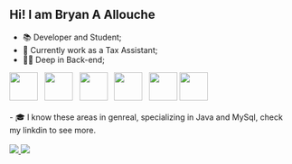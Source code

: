 ## Hi! I am Bryan A Allouche 
- 📚 Developer and Student;
- 💼 Currently work as a Tax Assistant;
- 👨‍💻 Deep in Back-end;
<div> 
<img height="50cm" src="https://cdn.jsdelivr.net/gh/devicons/devicon/icons/html5/html5-plain-wordmark.svg" /> &nbsp
<img height="50cm" src="https://cdn.jsdelivr.net/gh/devicons/devicon/icons/mysql/mysql-original.svg" /> &nbsp
<img height="50cm" src="https://cdn.jsdelivr.net/gh/devicons/devicon/icons/php/php-original.svg" /> &nbsp
<img height="50cm" src="https://cdn.jsdelivr.net/gh/devicons/devicon/icons/c/c-plain.svg" />  &nbsp       
<img height="50cm" src="https://cdn.jsdelivr.net/gh/devicons/devicon/icons/java/java-plain.svg" />
<img height="50cm" src="https://cdn.jsdelivr.net/gh/devicons/devicon/icons/spring/spring-original-wordmark.svg" />  
</div> 
<br/>
  - 🎓 I know these areas in genreal, specializing in Java and MySql, check my linkdin to see more.
<br/>
<br/>
<div> 
<a href="https://www.instagram.com/allouchxx/" target="_blank"><img src="https://img.shields.io/badge/Instagram-E4405F?style=for-the-badge&logo=instagram&logoColor=white" target="_blank"> </a> 
<a href="https://www.linkedin.com/in/bryanallouche/" target="_blank"><img src="https://img.shields.io/badge/LinkedIn-0077B5?style=for-the-badge&logo=linkedin&logoColor=white" target="_blank"> </a> 
</div>
